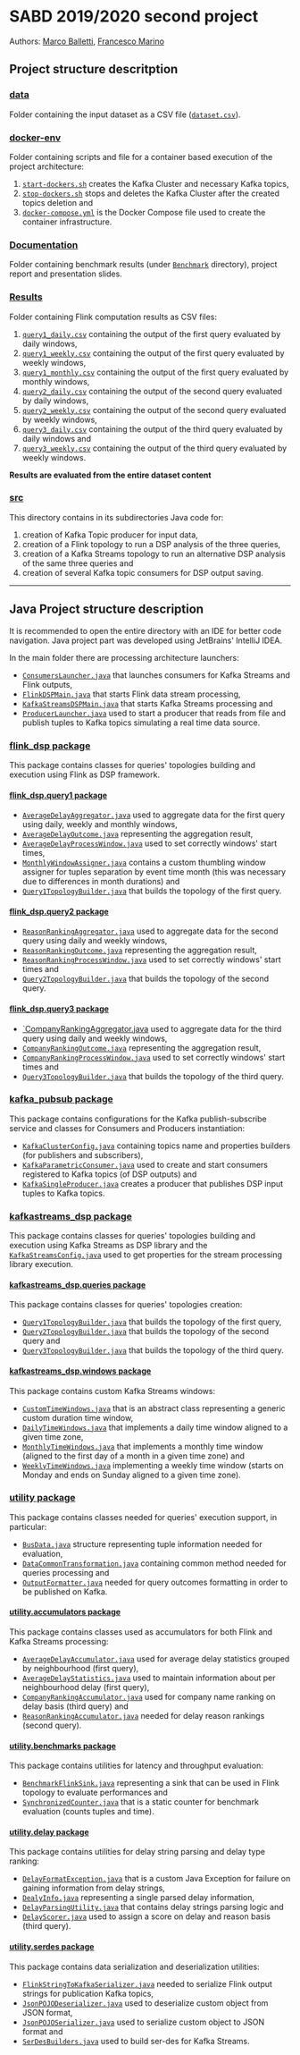 # SABD 2019/2020 second project
Authors: [Marco Balletti](https://github.com/marcobaleno96), [Francesco Marino](https://github.com/francescom412)

<h2>Project structure descritption</h2>

### [data](data)

Folder containing the input dataset as a CSV file ([`dataset.csv`](data/dataset.csv)).

### [docker-env](docker-env)

Folder containing scripts and file for a container based execution of the project architecture:

1. [`start-dockers.sh`](docker-env/start-dockers.sh) creates the Kafka Cluster and necessary Kafka topics,
2. [`stop-dockers.sh`](docker-env/stop-dockers.sh) stops and deletes the Kafka Cluster after the created topics deletion and
3. [`docker-compose.yml`](docker-env/docker-compose.yml) is the Docker Compose file used to create the container infrastructure.

### [Documentation](Documentation)

Folder containing benchmark results (under [`Benchmark`](Documentation/Benchmark) directory), project report and presentation slides.

### [Results](Results)

Folder containing Flink computation results as CSV files:

1. [`query1_daily.csv`](Results/query1_daily.csv) containing the output of the first query evaluated by daily windows,
2. [`query1_weekly.csv`](Results/query1_weekly.csv) containing the output of the first query evaluated by weekly windows,
3. [`query1_monthly.csv`](Results/query1_monthly.csv) containing the output of the first query evaluated by monthly windows,
4. [`query2_daily.csv`](Results/query2_daily.csv) containing the output of the second query evaluated by daily windows,
5. [`query2_weekly.csv`](Results/query2_weekly.csv) containing the output of the second query evaluated by weekly windows,
6. [`query3_daily.csv`](Results/query3_daily.csv) containing the output of the third query evaluated by daily windows and
7. [`query3_weekly.csv`](Results/query3_weekly.csv) containing the output of the third query evaluated by weekly windows.

**Results are evaluated from the entire dataset content**

### [src](src)

This directory contains in its subdirectories Java code for:

1. creation of Kafka Topic producer for input data,
2. creation of a Flink topology to run a DSP analysis of the three queries,
3. creation of a Kafka Streams topology to run an alternative DSP analysis of the same three queries and
4. creation of several Kafka topic consumers for DSP output saving.

---

<h2>Java Project structure description</h2>

It is recommended to open the entire directory with an IDE for better code navigation. Java project part was developed using JetBrains' IntelliJ IDEA.

In the main folder there are processing architecture launchers:

* [`ConsumersLauncher.java`](src/main/java/ConsumersLauncher.java) that launches consumers for Kafka Streams and Flink outputs,
* [`FlinkDSPMain.java`](src/main/java/FlinkDSPMain.java) that starts Flink data stream processing,
* [`KafkaStreamsDSPMain.java`](src/main/java/KafkaStreamsDSPMain.java) that starts Kafka Streams processing and
* [`ProducerLauncher.java`](src/main/java/ProducerLauncher.java) used to start a producer that reads from file and publish tuples to Kafka topics simulating a real time data source.

### [flink_dsp package](src/main/java/flink_dsp)

This package contains classes for queries' topologies building and execution using Flink as DSP framework.

#### [flink_dsp.query1 package](src/main/java/flink_dsp/query1)

* [`AverageDelayAggregator.java`](src/main/java/flink_dsp/query1/AverageDelayAggregator.java) used to aggregate data for the first query using daily, weekly and monthly windows,
* [`AverageDelayOutcome.java`](src/main/java/flink_dsp/query1/AverageDelayOutcome.java) representing the aggregation result,
* [`AverageDelayProcessWindow.java`](src/main/java/flink_dsp/query1/AverageDelayProcessWindow.java) used to set correctly windows' start times,
* [`MonthlyWindowAssigner.java`](src/main/java/flink_dsp/query1/MonthlyWindowAssigner.java) contains a custom thumbling window assigner for tuples separation by event time month (this was necessary due to differences in month durations) and
* [`Query1TopologyBuilder.java`](src/main/java/flink_dsp/query1/Query1TopologyBuilder.java) that builds the topology of the first query.

#### [flink_dsp.query2 package](src/main/java/flink_dsp/query2)

* [`ReasonRankingAggregator.java`](src/main/java/flink_dsp/query2/ReasonRankingAggregator.java) used to aggregate data for the second query using daily and weekly windows,
* [`ReasonRankingOutcome.java`](src/main/java/flink_dsp/query2/ReasonRankingOutcome.java) representing the aggregation result,
* [`ReasonRankingProcessWindow.java`](src/main/java/flink_dsp/query2/ReasonRankingProcessWindow.java) used to set correctly windows' start times and
* [`Query2TopologyBuilder.java`](src/main/java/flink_dsp/query2/Query2TopologyBuilder.java) that builds the topology of the second query.

#### [flink_dsp.query3 package](src/main/java/flink_dsp/query3)

* [`CompanyRankingAggregator.java](src/main/java/flink_dsp/query3/CompanyRankingAggregator.java) used to aggregate data for the third query using daily and weekly windows,
* [`CompanyRankingOutcome.java`](src/main/java/flink_dsp/query3/CompanyRankingOutcome.java) representing the aggregation result,
* [`CompanyRankingProcessWindow.java`](src/main/java/flink_dsp/query3/CompanyRankingProcessWindow.java) used to set correctly windows' start times and
* [`Query3TopologyBuilder.java`](src/main/java/flink_dsp/query3/Query3TopologyBuilder.java) that builds the topology of the third query.

### [kafka_pubsub package](src/main/java/kafka_pubsub)

This package contains configurations for the Kafka publish-subscribe service and classes for Consumers and Producers instantiation:

* [`KafkaClusterConfig.java`](src/main/java/kafka_pubsub/KafkaClusterConfig.java) containing topics name and properties builders (for publishers and subscribers),
* [`KafkaParametricConsumer.java`](src/main/java/kafka_pubsub/KafkaParametricConsumer.java) used to create and start consumers registered to Kafka topics (of DSP outputs) and
* [`KafkaSingleProducer.java`](src/main/java/kafka_pubsub/KafkaSingleProducer.java) creates a producer that publishes DSP input tuples to Kafka topics.

### [kafkastreams_dsp package](src/main/java/kafkastreams_dsp)

This package contains classes for queries' topologies building and execution using Kafka Streams as DSP library and the [`KafkaStreamsConfig.java`](src/main/java/kafkastreams_dsp/KafkaStreamsConfig.java) used to get properties for the stream processing library execution.

#### [kafkastreams_dsp.queries package](src/main/java/kafkastreams_dsp/queries)

This package contains classes for queries' topologies creation:

* [`Query1TopologyBuilder.java`](src/main/java/kafkastreams_dsp/queries/Query1TopologyBuilder.java) that builds the topology of the first query,
* [`Query2TopologyBuilder.java`](src/main/java/kafkastreams_dsp/queries/Query2TopologyBuilder.java) that builds the topology of the second query and
* [`Query3TopologyBuilder.java`](src/main/java/kafkastreams_dsp/queries/Query3TopologyBuilder.java) that builds the topology of the third query.

#### [kafkastreams_dsp.windows package](src/main/java/kafkastreams_dsp/windows)

This package contains custom Kafka Streams windows:

* [`CustomTimeWindows.java`](src/main/java/kafkastreams_dsp/windows/CustomTimeWindows.java) that is an abstract class representing a generic custom duration time window,
* [`DailyTimeWindows.java`](src/main/java/kafkastreams_dsp/windows/DailyTimeWindows.java) that implements a daily time window aligned to a given time zone,
* [`MonthlyTimeWindows.java`](src/main/java/kafkastreams_dsp/windows/MonthlyTimeWindows.java) that implements a monthly time window (aligned to the first day of a month in a given time zone) and
* [`WeeklyTimeWindows.java`](src/main/java/kafkastreams_dsp/windows/WeeklyTimeWindows.java) implementing a weekly time window (starts on Monday and ends on Sunday aligned to a given time zone).

### [utility package](src/main/java/utility)

This package contains classes needed for queries' execution support, in particular:

* [`BusData.java`](src/main/java/utility/BusData.java) structure representing tuple information needed for evaluation,
* [`DataCommonTransformation.java`](src/main/java/utility/DataCommonTransformation.java) containing common method needed for queries processing and
* [`OutputFormatter.java`](src/main/java/utility/OutputFormatter.java) needed for query outcomes formatting in order to be published on Kafka.

#### [utility.accumulators package](src/main/java/utility/accumulators)

This package contains classes used as accumulators for both Flink and Kafka Streams processing:

* [`AverageDelayAccumulator.java`](src/main/java/utility/accumulators/AverageDelayAccumulator.java) used for average delay statistics grouped by neighbourhood (first query),
* [`AverageDelayStatistics.java`](src/main/java/utility/accumulators/AverageDelayStatistics.java) used to maintain information about per neighbourhood delay (first query),
* [`CompanyRankingAccumulator.java`](src/main/java/utility/accumulators/CompanyRankingAccumulator.java) used for company name ranking on delay basis (third query) and
* [`ReasonRankingAccumulator.java`](src/main/java/utility/accumulators/ReasonRankingAccumulator.java) needed for delay reason rankings (second query).

#### [utility.benchmarks package](src/main/java/utility/benchmarks)

This package contains utilities for latency and throughput evaluation:

* [`BenchmarkFlinkSink.java`](src/main/java/utility/benchmarks/BenchmarkFlinkSink.java) representing a sink that can be used in Flink topology to evaluate performances and
* [`SynchronizedCounter.java`](src/main/java/utility/benchmarks/SynchronizedCounter.java) that is a static counter for benchmark evaluation (counts tuples and time).

#### [utility.delay package](src/main/java/utility/delay)

This package contains utilities for delay string parsing and delay type ranking:

* [`DelayFormatException.java`](src/main/java/utility/delay/DelayFormatException.java) that is a custom Java Exception for failure on gaining information from delay strings,
* [`DealyInfo.java`](src/main/java/utility/delay/DelayInfo.java) representing a single parsed delay information,
* [`DelayParsingUtility.java`](src/main/java/utility/delay/DelayParsingUtility.java) that contains delay strings parsing logic and
* [`DelayScorer.java`](src/main/java/utility/delay/DelayScorer.java) used to assign a score on delay and reason basis (third query).

#### [utility.serdes package](src/main/java/utility/serdes)

This package contains data serialization and deserialization utilities:

* [`FlinkStringToKafkaSerializer.java`](src/main/java/utility/serdes/FlinkStringToKafkaSerializer.java) needed to serialize Flink output strings for publication Kafka topics,
* [`JsonPOJODeserializer.java`](src/main/java/utility/serdes/JsonPOJODeserializer.java) used to deserialize custom object from JSON format,
* [`JsonPOJOSerializer.java`](src/main/java/utility/serdes/JsonPOJOSerializer.java) used to serialize custom object to JSON format and
* [`SerDesBuilders.java`](src/main/java/utility/serdes/SerDesBuilders.java) used to build ser-des for Kafka Streams.

